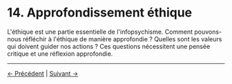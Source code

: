 # 14. Approfondissement éthique

L'éthique est une partie essentielle de l'infopsychisme. Comment pouvons-nous réfléchir à l'éthique de manière approfondie ? Quelles sont les valeurs qui doivent guider nos actions ? Ces questions nécessitent une pensée critique et une réflexion approfondie.

---
<div class="navigation-links">
<a href="13_Méthodologie_et_épistémologie.md" class="nav-link prev-link">← Précédent</a> | <a href="15_Annexes_et_lectures_complémentaires.md" class="nav-link next-link">Suivant →</a>
</div>
